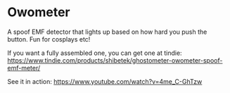 # Owometer

A spoof EMF detector that lights up based on how hard you push the button. Fun for cosplays etc!

If you want a fully assembled one, you can get one at tindie: 
https://www.tindie.com/products/shibetek/ghostometer-owometer-spoof-emf-meter/

See it in action: https://www.youtube.com/watch?v=4me_C-GhTzw

